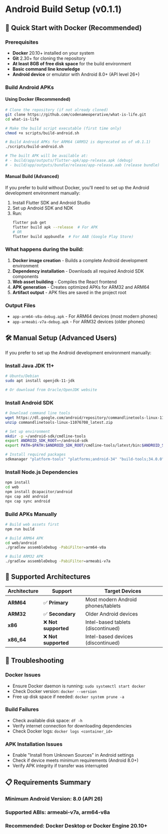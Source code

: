 # Android Build Setup (v0.1.1)

## 🚀 Quick Start with Docker (Recommended)

### Prerequisites
- **Docker** 20.10+ installed on your system
- **Git** 2.30+ for cloning the repository
- **At least 8GB of free disk space** for the build environment
- **Basic command line knowledge**
- **Android device** or emulator with Android 8.0+ (API level 26+)

### Build Android APKs

#### Using Docker (Recommended)
```bash
# Clone the repository (if not already cloned)
git clone https://github.com/codenameoperative/what-is-life.git
cd what-is-life

# Make the build script executable (first time only)
chmod +x scripts/build-android.sh

# Build Android APKs for ARM64 (ARM32 is deprecated as of v0.1.1)
./scripts/build-android.sh

# The built APK will be available at:
# - build/app/outputs/flutter-apk/app-release.apk (debug)
# - build/app/outputs/bundle/release/app-release.aab (release bundle)
```

#### Manual Build (Advanced)
If you prefer to build without Docker, you'll need to set up the Android development environment manually:

1. Install Flutter SDK and Android Studio
2. Set up Android SDK and NDK
3. Run:
   ```bash
   flutter pub get
   flutter build apk --release  # For APK
   # OR
   flutter build appbundle  # For AAB (Google Play Store)
   ```

### What happens during the build:
1. **Docker image creation** - Builds a complete Android development environment
2. **Dependency installation** - Downloads all required Android SDK components
3. **Web asset building** - Compiles the React frontend
4. **APK generation** - Creates optimized APKs for ARM32 and ARM64
5. **Artifact output** - APK files are saved in the project root

### Output Files
- `app-arm64-v8a-debug.apk` - For ARM64 devices (most modern phones)
- `app-armeabi-v7a-debug.apk` - For ARM32 devices (older phones)

## 🛠️ Manual Setup (Advanced Users)

If you prefer to set up the Android development environment manually:

### Install Java JDK 11+
```bash
# Ubuntu/Debian
sudo apt install openjdk-11-jdk

# Or download from Oracle/OpenJDK website
```

### Install Android SDK
```bash
# Download command line tools
wget https://dl.google.com/android/repository/commandlinetools-linux-11076708_latest.zip
unzip commandlinetools-linux-11076708_latest.zip

# Set up environment
mkdir -p ~/android-sdk/cmdline-tools
export ANDROID_SDK_ROOT=~/android-sdk
export PATH=$PATH:$ANDROID_SDK_ROOT/cmdline-tools/latest/bin:$ANDROID_SDK_ROOT/platform-tools

# Install required packages
sdkmanager "platform-tools" "platforms;android-34" "build-tools;34.0.0" "ndk;25.2.9519653" "cmake;3.22.1"
```

### Install Node.js Dependencies
```bash
npm install
cd web
npm install @capacitor/android
npx cap add android
npx cap sync android
```

### Build APKs Manually
```bash
# Build web assets first
npm run build

# Build ARM64 APK
cd web/android
./gradlew assembleDebug -PabiFilter=arm64-v8a

# Build ARM32 APK
./gradlew assembleDebug -PabiFilter=armeabi-v7a
```

## 📱 Supported Architectures

| Architecture | Support | Target Devices |
|-------------|---------|----------------|
| **ARM64** | ✅ **Primary** | Most modern Android phones/tablets |
| **ARM32** | ✅ **Secondary** | Older Android devices |
| **x86** | ❌ **Not supported** | Intel-based tablets (discontinued) |
| **x86_64** | ❌ **Not supported** | Intel-based devices (discontinued) |

## 🔧 Troubleshooting

### Docker Issues
- Ensure Docker daemon is running: `sudo systemctl start docker`
- Check Docker version: `docker --version`
- Free up disk space if needed: `docker system prune -a`

### Build Failures
- Check available disk space: `df -h`
- Verify internet connection for downloading dependencies
- Check Docker logs: `docker logs <container_id>`

### APK Installation Issues
- Enable "Install from Unknown Sources" in Android settings
- Check if device meets minimum requirements (Android 8.0+)
- Verify APK integrity if transfer was interrupted

## 📋 Requirements Summary

### Minimum Android Version: **8.0 (API 26)**
### Supported ABIs: **armeabi-v7a, arm64-v8a**
### Recommended: **Docker Desktop** or **Docker Engine 20.10+**
